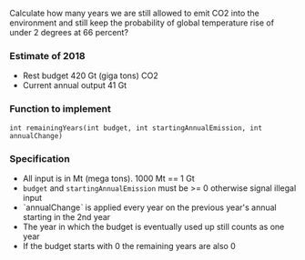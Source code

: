 Calculate how many years we are still allowed to emit CO2 into the environment
and still keep the probability of global temperature rise of under 2 degrees
at 66 percent?

### Estimate of 2018 
- Rest budget 420 Gt (giga tons) CO2
- Current annual output 41 Gt

### Function to implement

```
int remainingYears(int budget, int startingAnnualEmission, int annualChange)
```

### Specification

- All input is in Mt (mega tons). 1000 Mt == 1 Gt
- `budget` and `startingAnnualEmission` must be >= 0 otherwise signal illegal input
- ˋannualChangeˋ is applied every year on the previous year's annual starting in the 2nd year
- The year in which the budget is eventually used up still counts as one year
- If the budget starts with 0 the remaining years are also 0
